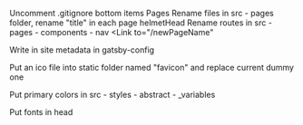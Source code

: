 Uncomment .gitignore bottom items
          Pages
Rename files in src - pages folder, rename "title" in each page helmetHead
Rename routes in src - pages - components - nav <Link to="/newPageName" 
          
Write in site metadata in gatsby-config

Put an ico file into static folder named "favicon" and replace current dummy one

Put primary colors in src - styles - abstract - _variables

Put fonts in head

